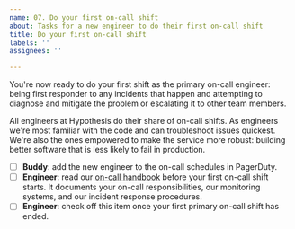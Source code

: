```yaml
---
name: 07. Do your first on-call shift
about: Tasks for a new engineer to do their first on-call shift
title: Do your first on-call shift
labels: ''
assignees: ''

---
```


You're now ready to do your first shift as the primary on-call engineer: being first responder to any incidents that happen and attempting to diagnose and mitigate the problem or escalating it to other team members.

All engineers at Hypothesis do their share of on-call shifts. As engineers we're most familiar with the code and can troubleshoot issues quickest. We're also the ones empowered to make the service more robust: building better software that is less likely to fail in production.

- [ ] **Buddy**: add the new engineer to the on-call schedules in PagerDuty.
- [ ] **Engineer**: read our [on-call handbook](https://github.com/hypothesis/playbook/blob/main/docs/oncall-handbook.md) before your first on-call shift starts. It documents your on-call responsibilities, our monitoring systems, and our incident response procedures.
- [ ] **Engineer**: check off this item once your first primary on-call shift has ended.

